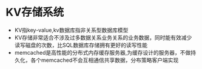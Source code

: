 # KV存储系统
+ KV指key-value,kv数据库指非关系型数据库模型
+ KV存储非常适合不涉及过多数据关系业务关系的业务数据，同时能有效减少读写磁盘的次数，比SQL数据库存储拥有更好的读写性能
+ memcached是高性能的分布式内存缓存服务器,为缓存设计的服务器，不做持久化，各个memcached不会互相通信共享数据，分布策略客户端实现


 